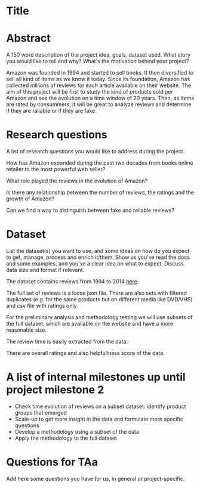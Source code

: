 # Title

# Abstract
A 150 word description of the project idea, goals, dataset used. What story you would like to tell and why? What's the motivation behind your project?

Amazon was founded in 1994 and started to sell books. It then diversified to sell all kind of items as we know it today.
Since its foundation, Amazon has collected millions of reviews for each article available on their website.
The aim of this project will be first to study the kind of products sold per Amazon and see the evolution on a time window of 20 years.
Then, as items are rated by consummers, it will be great to analyze reviews and determine if they are raliable or if they are fake.



# Research questions
A list of research questions you would like to address during the project. 

How has Amazon expanded during the past two decades from books online retailer to the most powerful web seller?

What role played the reviews in the evolution of Amazon?

Is there any relationship between the number of reviews, the ratings and the growth of Amazon?

Can we find a way to distinguish between fake and reliable reviews?

# Dataset
List the dataset(s) you want to use, and some ideas on how do you expect to get, manage, process and enrich it/them. Show us you've read the docs and some examples, and you've a clear idea on what to expect. Discuss data size and format if relevant.


The dataset contains reviews from 1994 to 2014 [here](http://jmcauley.ucsd.edu/data/amazon/).

The full set of reviews is a loose json file.
There are also sets with filtered duplicates
(e.g. for the same products but on different media like DVD/VHS)
and csv file with ratings only.

For the preliminary analysis and methodology testing we will use subsets of the full dataset,
which are available on the website and have a more reasonable size.

The review time is easily extracted from the data.

There are overall ratings and also helpfullness score of the data.



# A list of internal milestones up until project milestone 2

* Check time evolution of reviews on a subset dataset: identify product groups that emerged
* Scale-up to get more insight in the data and formulate more specific questions
* Develop a methodology using a subset of the data
* Apply the methodology to the full dataset




# Questions for TAa
Add here some questions you have for us, in general or project-specific.



